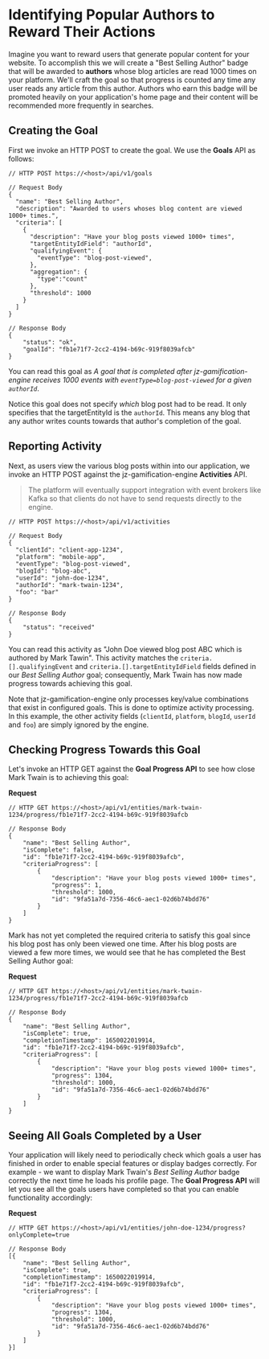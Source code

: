 
# Identifying Popular Authors to Reward Their Actions
Imagine you want to reward users that generate popular content for your website. To accomplish this we will create a "Best Selling Author" badge that will be awarded to **authors** whose blog articles are read 1000 times on your platform. We'll craft the goal so that progress is counted any time any user reads any article from this author. Authors who earn this badge will be promoted heavily on your application's home page and their content will be recommended more frequently in searches.

## Creating the Goal
First we invoke an HTTP POST to create the goal. We use the **Goals** API as follows:

```jsonc
// HTTP POST https://<host>/api/v1/goals

// Request Body
{
  "name": "Best Selling Author",
  "description": "Awarded to users whoses blog content are viewed 1000+ times.",
  "criteria": [
    {
      "description": "Have your blog posts viewed 1000+ times",
  	  "targetEntityIdField": "authorId",
      "qualifyingEvent": {
        "eventType": "blog-post-viewed",
      },
      "aggregation": {
      	"type":"count"
      },
      "threshold": 1000
    }
  ]
}

// Response Body
{
    "status": "ok",
    "goalId": "fb1e71f7-2cc2-4194-b69c-919f8039afcb"
}
```

You can read this goal as *A goal that is completed after jz-gamification-engine receives 1000 events with `eventType=blog-post-viewed` for a given `authorId`*.

Notice this goal does not specify *which* blog post had to be read. It only specifies that the targetEntityId is the `authorId`. This means any blog that any author writes counts towards that author's completion of the goal.

## Reporting Activity
Next, as users view the various blog posts within into our application, we invoke an HTTP POST against the jz-gamification-engine **Activities** API.

> The platform will eventually support integration with event brokers like Kafka so that clients do not have to send requests directly to the engine.

```jsonc
// HTTP POST https://<host>/api/v1/activities

// Request Body
{
  "clientId": "client-app-1234",
  "platform": "mobile-app",
  "eventType": "blog-post-viewed",
  "blogId": "blog-abc",
  "userId": "john-doe-1234",
  "authorId": "mark-twain-1234",
  "foo": "bar"
}

// Response Body
{
    "status": "received"
}
```

You can read this activity as "John Doe viewed blog post ABC which is authored by Mark Tawin". This activity matches the `criteria.[].qualifyingEvent` and `criteria.[].targetEntityIdField` fields defined in our *Best Selling Author* goal; consequently, Mark Twain has now made progress towards achieving this goal.

Note that jz-gamification-engine only processes key/value combinations that exist in configured goals. This is done to optimize activity processing. In this example, the other activity fields (`clientId`, `platform`, `blogId`, `userId` and `foo`) are simply ignored by the engine.

## Checking Progress Towards this Goal
Let's invoke an HTTP GET against the **Goal Progress API** to see how close Mark Twain is to achieving this goal:

**Request**
```jsonc
// HTTP GET https://<host>/api/v1/entities/mark-twain-1234/progress/fb1e71f7-2cc2-4194-b69c-919f8039afcb

// Response Body
{
    "name": "Best Selling Author",
    "isComplete": false,
    "id": "fb1e71f7-2cc2-4194-b69c-919f8039afcb",
    "criteriaProgress": [
        {
            "description": "Have your blog posts viewed 1000+ times",
            "progress": 1,
            "threshold": 1000,
            "id": "9fa51a7d-7356-46c6-aec1-02d6b74bdd76"
        }
    ]
}
```

Mark has not yet completed the required criteria to satisfy this goal since his blog post has only been viewed one time. After his blog posts are viewed a few more times, we would see that he has completed the Best Selling Author goal:

**Request**
```jsonc
// HTTP GET https://<host>/api/v1/entities/mark-twain-1234/progress/fb1e71f7-2cc2-4194-b69c-919f8039afcb

// Response Body
{
    "name": "Best Selling Author",
    "isComplete": true,
    "completionTimestamp": 1650022019914,
    "id": "fb1e71f7-2cc2-4194-b69c-919f8039afcb",
    "criteriaProgress": [
        {
            "description": "Have your blog posts viewed 1000+ times",
            "progress": 1304,
            "threshold": 1000,
            "id": "9fa51a7d-7356-46c6-aec1-02d6b74bdd76"
        }
    ]
}
```

## Seeing All Goals Completed by a User
Your application will likely need to periodically check which goals a user has finished in order to enable special features or display badges correctly. For example - we want to display Mark Twain's *Best Selling Author* badge correctly the next time he loads his profile page. The **Goal Progress API** will let you see all the goals users have completed so that you can enable functionality accordingly:

**Request**
```jsonc
// HTTP GET https://<host>/api/v1/entities/john-doe-1234/progress?onlyComplete=true

// Response Body
[{
    "name": "Best Selling Author",
    "isComplete": true,
    "completionTimestamp": 1650022019914,
    "id": "fb1e71f7-2cc2-4194-b69c-919f8039afcb",
    "criteriaProgress": [
        {
            "description": "Have your blog posts viewed 1000+ times",
            "progress": 1304,
            "threshold": 1000,
            "id": "9fa51a7d-7356-46c6-aec1-02d6b74bdd76"
        }
    ]
}]
```
